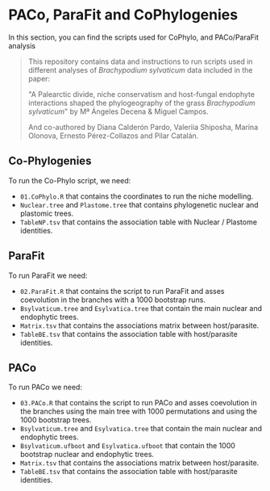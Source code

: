 # PACo, ParaFit and CoPhylogenies

In this section, you can find the scripts used for CoPhylo, and PACo/ParaFit analysis

> This repository contains data and instructions to run scripts used in different analyses of *Brachypodium sylvaticum* data included in the paper:
>
> "A Palearctic divide, niche conservatism and host-fungal endophyte interactions shaped the phylogeography of the grass *Brachypodium sylvaticum*" by Mª Ángeles Decena & Miguel Campos.
>
> And co-authored by Diana Calderón Pardo, Valeriia Shiposha, Marina Olonova, Ernesto Pérez-Collazos and Pilar Catalán. 

## Co-Phylogenies
To run the Co-Phylo script, we need:
- `01.CoPhylo.R` that contains the coordinates to run the niche modelling.
- `Nuclear.tree` and `Plastome.tree` that contains phylogenetic nuclear and plastomic trees.
- `TableNP.tsv` that contains the association table with Nuclear / Plastome identities.

## ParaFit
To run ParaFit we need: 
- `02.ParaFit.R` that contains the script to run ParaFit and asses coevolution in the branches with a 1000 bootstrap runs.
- `Bsylvaticum.tree` and `Esylvatica.tree` that contain the main nuclear and endophytic trees.
- `Matrix.tsv` that contains the associations matrix between host/parasite.
- `TableBE.tsv` that contains the association table with host/parasite identities.

## PACo
To run PACo we need: 
- `03.PACo.R` that contains the script to run PACo and asses coevolution in the branches using the main tree with 1000 permutations and using the 1000 bootstrap trees.
- `Bsylvaticum.tree` and `Esylvatica.tree` that contain the main nuclear and endophytic trees.
- `Bsylvaticum.ufboot` and `Esylvatica.ufboot` that contain the 1000 bootstrap nuclear and endophytic trees.
- `Matrix.tsv` that contains the associations matrix between host/parasite.
- `TableBE.tsv` that contains the association table with host/parasite identities.
